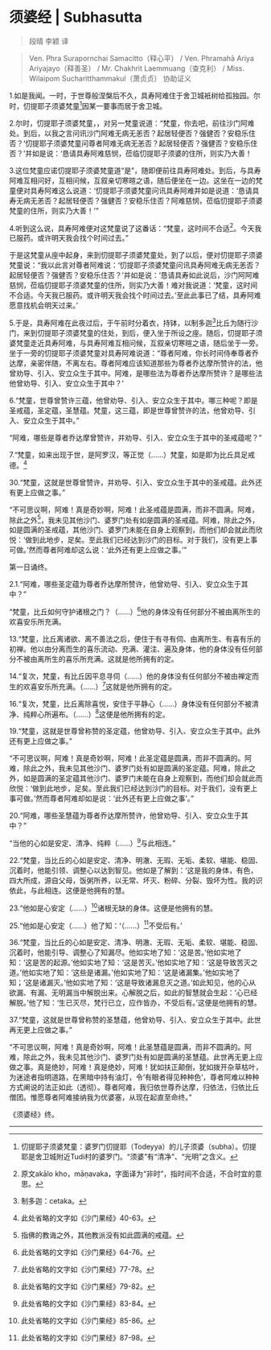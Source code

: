 # 须婆经 | Subhasutta

> 段晴 李颖 译

> Ven. Phra Surapornchai Samacitto（释心平） / Ven. Phramahā Ariya Ariyajayo（释善圣） / Mr. Chakhrit Laemmuang（查克利） / Miss. Wilaipom Sucharitthammakul（萧贞贞） 协助证义

1.如是我闻。一时，于世尊般涅槃后不久，具寿阿难住于舍卫城衹树给孤独园。尔时，忉提耶子须婆梵童[^1]因某一要事而居于舍卫城。

2.尔时，忉提耶子须婆梵童，，对另一梵童说道：“梵童，你去吧，前往沙门阿难处。到后，以我之言问讯沙门阿难无病无恙否？起居轻便否？强健否？安稳乐住否？‘忉提耶子须婆梵童问尊者阿难无病无恙否？起居轻便否？强健否？安稳乐住否？’并如是说：‘恳请具寿阿难慈悯，莅临忉提耶子须婆的住所，则实乃大善！

3.这位梵童应诺忉提耶子须婆梵童道“是”，随即便前往具寿阿难处。到后，与具寿阿难互相问好，互相问候，互叙亲切寒暄之语，随后便坐在一边。这坐在一边的梵童便对具寿阿难这么说道：‘忉提耶子须婆梵童问讯具寿阿难并如是说道：‘恳请具寿无病无恙否？起居轻便否？强健否？安稳乐住否？阿难慈悯，莅临忉提耶子须婆梵童的住所，则实乃大善！’”

4.听到这么说，具寿阿难便对这梵童说了这番话：“梵童，这时间不合适[^2]。今天我已服药。或许明天我会找个时间过去。”

于是这梵童从座中起身，来到忉提耶子须婆梵童处，到了以后，便对忉提耶子须婆梵童说：“我以此言对尊者阿难说：‘忉提耶子须婆梵童问讯具寿阿难无病无恙否？起居轻便否？强健否？安稳乐住否？’并如是说：‘恳请具寿如此说后，沙门阿阿难慈悯，莅临忉提耶子须婆梵童的住所，则实乃大善！难对我说道：‘梵童，这时间不合适。今天我已服药。或许明天我会找个时间过去。’至此此事已了结，具寿阿难愿意找机会明天过来。’

5.于是，具寿阿难在此夜过后，于午前时分着衣，持钵，以制多迦[^3]比丘为随行沙门，来到忉提耶子须婆梵童的住处，到后，便入坐于所设之座。随后，忉提耶子须婆梵童走近具寿阿难，与具寿阿难互相问候，互叙亲切寒暄之语，随后坐于一旁。坐于一旁的忉提耶子须婆梵童对具寿阿难说道：“尊者阿难，你长时间侍奉尊者乔达摩，亲密伴随，不离左右。尊者阿难应该知道那些为尊者乔达摩所赞许的法，他曾劝导、引入、安立众生于其中。阿难，是哪些法为尊者乔达摩所赞许？是哪些法他曾劝导、引入、安立众生于其中？’

6.“梵童，世尊曾赞许三蕴，他曾劝导、引入、安立众生于其中。哪三种呢？即是圣戒蕴，圣定蕴，圣慧蕴。梵童，这三蕴，即是世尊曾赞许的法，他曾劝导、引入、安立众生于其中。”

“阿难，哪些是尊者乔达摩曾赞许，并劝导、引入、安立众生于其中的圣戒蕴呢？”

7.“梵童，如来出现于世，是阿罗汉，等正觉（……）梵童，如是即为比丘具足戒德。[^4]

30.“梵童，这就是世尊曾赞许，并劝导、引入、安立众生于其中的圣戒蕴。此外还有更上应做之事。”

“不可思议啊，阿难！真是奇妙啊，阿难！此圣戒蕴是圆满，而非不圆满。阿难，除此之外[^5]，我未见其他沙门、婆罗门处有如是圆满的圣戒蕴。阿难，除此之外，如是圆满的圣戒蕴，其他沙门、婆罗门未能在自身上观察到，而他们却会就此而欣悦：‘做到此地步，足矣。至此我们已经达到沙门的目标。对于我们，没有更上事可做。’然而尊者阿难却这么说：‘此外还有更上应做之事。’”

第一日诵终。

2.1.“阿难，哪些圣定蕴为尊者乔达摩所赞许，他曾劝导、引入、安立众生于其中？”

“梵童，比丘如何守护诸根之门？（……）[^6]他的身体没有任何部分不被由离所生的欢喜安乐所充满。

13.“梵童，比丘离诸欲、离不善法之后，便住于有寻有伺、由离所生、有喜有乐的初禅。他以由分离而生的喜乐流动、充满、灌注、遍及身体，他的身体没有任何部分不被由离所生的喜乐所充满。这就是他所拥有的定。

14.“复次，梵童，有比丘因平息寻伺（……）他的身体没有任何部分不被由禅定而生的欢喜安乐所充满。（……）[^7]这就是他所拥有的定。

16.“复次，梵童，比丘离除喜悦，安住于平静心（……）身体没有任何部分不被清净、纯粹心所遍布。（……）[^8]这便是他所拥有的定。

19.“梵童，这就是世尊曾称赞的圣定蕴，他曾劝导、引入、安立众生于其中。此外还有更上应做之事。”

“不可思议啊，阿难！真是奇妙啊，阿难！此圣定蕴是圆满，而非不圆满的。阿难，除此之外，我未见其他沙门、婆罗门处有如是圆满的圣定蕴。阿难，除此之外，如是圆满的圣定蕴其他沙门、婆罗门未能在自身上观察到，而他们却会就此而欣悦：‘做到此地步，足矣。至此我们已经达到沙门的目标。对于我们，没有更上事可做。’然而尊者阿难却如是说：‘此外还有更上应做之事’。”

20.“阿难，哪些圣慧蕴为尊者乔达摩所赞许，他曾劝导、引入、安立众生于其中？”

“当他的心如是安定、清净、纯粹（……）[^9]与此相连。”

22.“梵童，当比丘的心如是安定、清净、明澈、无瑕、无垢、柔软、堪能、稳固、沉着时，他能引领、调整心以达到智见。他如是了解到：‘这是我的身体，有色，四大所成，源自父母，饭粥所养，以无常、坏灭、粉碎、分裂、毁坏为性。我的识依此，与此相连。这便是他拥有的慧。

23.“他如是心安定（……）[^10]诸根无缺的身体。这便是他拥有的慧。

25.“他如是心安定（……）他了知：‘（……）[^11]不受后有。’

36.“梵童，当比丘的心如是安定、清净、明澈、无瑕、无垢、柔软、堪能、稳固、沉着时，他能引导、调整心了知漏尽。他如实地了知：‘这是苦。’他如实地了知：‘这是苦的起源。’他如实地了知：‘这是苦灭。’他如实地了知：‘这是导致苦灭之道。’他如实地了知：‘这些是诸漏。’他如实地了知：‘这是诸漏集。’他如实地了知；‘这是诸漏灭。’他如实地了知：‘这是导致诸漏息灭之道。’如此知见，他的心从欲漏、有漏、无明漏当中解脱出来。心解脱之后，如此的智慧就会生起：‘心已经解脱。’他了知：‘生已灭尽，梵行已立，应作皆办，不受后有。’这便是他拥有的慧。

37.“梵童，这就是世尊曾称赞的圣慧蕴，他曾劝导、引入、安立众生于其中。此世再无更上应做之事。”

“不可思议啊，阿难！真是奇妙啊，阿难！此圣慧蕴是圆满，而非不圆满的。阿难，除此之外，我未见其他沙门、婆罗门处有如是圆满的圣慧蕴。此世再无更上应做之事。真是绝妙，阿难！真是绝妙，阿难！犹如扶正颠倒，犹如拨开杂草枯叶，为迷途者指明道路，在黑暗中持有油灯，令‘有眼者得见种种色’，尊者阿难以种种方式阐说的法正如此（透彻）。尊者阿难，我归依世尊乔达摩，归依法，归依比丘僧团。惟愿尊者阿难接纳我为优婆塞，从现在起直至命终。”

《须婆经》终。

---

[^1]: 忉提耶子须婆梵童：婆罗门忉提耶（Todeyya）的儿子须婆（subha）。忉提耶是舍卫城附近Tudi村的婆罗门。“须婆”有“清净”、“光明”之含义。

[^2]: 原文akālo kho，māṇavaka，字面译为“非时”，指时间不合适，不合时宜的意思。

[^3]: 制多迦：cetaka。

[^4]: 此处省略的文字如《沙门果经》40-63。

[^5]: 指佛的教诲之外，其他教派没有如此圆满的戒蕴。

[^6]: 此处省略的文字如《沙门果经》64-76。

[^7]: 此处省略的文字如《沙门果经》77-78。

[^8]: 此处省略的文字如《沙门果经》79-82。

[^9]: 此处省略的文字如《沙门果经》83-84。

[^10]: 此处省略的文字如《沙门果经》85-86。

[^11]: 此处省略的文字如《沙门果经》87-98。
